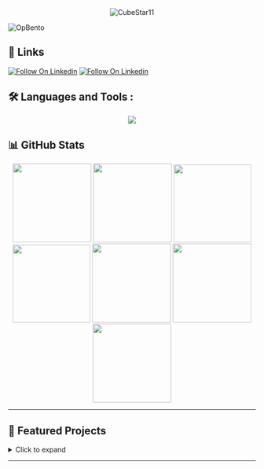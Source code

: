 <div id="header" align="center">
  <img src="https://komarev.com/ghpvc/?username=CubeStar1&style=flat-square&color=blue" alt="CubeStar11"/>
</div>

 ![OpBento](https://firebasestorage.googleapis.com/v0/b/smartkaksha-fe32c.appspot.com/o/opbento%2FCubeStar181d8d.png?alt=media)

## 🔗 Links
<p align="left">

[![Follow On Linkedin](https://img.shields.io/badge/Link-Linkedin-blue?style=for-the-badge&logo=Linkedin)](https://www.linkedin.com/in/avinash-anish/)
[![Follow On Linkedin](https://img.shields.io/badge/Link-Website-purple?style=for-the-badge&logo=Website)](https://avinash.thecubestar.com/)
</p>

## 🛠️ Languages and Tools :
<p align="center">
  <a href="https://skillicons.dev">
    <img src="https://skillicons.dev/icons?i=python,c,js,ts,html,css,nextjs,react,svelte,supabase,arduino,git" />
  </a>
</p>

## 📊 GitHub Stats
<div align="center">
  <img height="160em" src="http://github-readme-streak-stats.herokuapp.com?user=CubeStar1&theme=dark&background=000000"/>
  <img height="160em" src="https://github-readme-stats.vercel.app/api/?username=CubeStar1&count_private=true&theme=tokyonight&showicons=true"/>
  <img height="158em" src="https://github-profile-summary-cards.vercel.app/api/cards/profile-details?username=CubeStar1&theme=radical">
  <img height="158em" src="https://github-profile-summary-cards.vercel.app/api/cards/stats?username=CubeStar1&theme=radical">
  <img height="160em" src="https://github-profile-summary-cards.vercel.app/api/cards/repos-per-language?username=CubeStar1&theme=radical ">
  <img height="160em" src="https://github-profile-summary-cards.vercel.app/api/cards/most-commit-language?username=CubeStar1&theme=radical">
  <img height="160em" src="https://github-profile-summary-cards.vercel.app/api/cards/productive-time?username=CubeStar1&theme=radical&utcOffset=8">
</div>

---

## 📌 Featured Projects
<details>
  <summary>Click to expand </summary>

| Project | Description | Tech Stack | Links |
|---------|-------------|------------|-------|
| Virtual Memory Dashboard | Real-time memory monitoring dashboard with system-wide insights, memory fragmentation analysis, and interactive visualizations | Next.js, TypeScript, TailwindCSS, C, Recharts | [GitHub](https://github.com/CubeStar1/memory-flow) |
| Data Structure Visualizer | Interactive web app for visualizing data structures and applications with step-by-step animations | Next.js, TypeScript, TailwindCSS, Framer Motion, React Flow | [Demo](https://dsa-visualizer-delta.vercel.app), [GitHub](https://github.com/CubeStar1/dsa-visualizer) |
| Learning Hub | AI-powered learning platform that transforms study materials into interactive content with podcast conversion and quiz generation | Next.js, TypeScript, TailwindCSS, Gemini, PlayAI | [Demo](https://learning-hub-ten.vercel.app), [GitHub](https://github.com/CubeStar1/learning-hub) |
| Health Monitor | Health monitoring application with real-time Arduino sensor integration and AI health assistant | Next.js, FastAPI, Arduino, Langchain, OpenAI API | [Demo](https://health-monitor-next.vercel.app), [GitHub](https://github.com/CubeStar1/health-monitor-next) |
| ReviewQuery AI | Natural language interface for Amazon review analysis with automated scraping and SQL query generation | Next.js, FastAPI, Flask, Langchain, OpenAI API| [GitHub](https://github.com/CubeStar1/amazon-reviews-chatbot) |
| EasySQL | Natural language to SQL converter with real-time query execution and result visualization | Next.js, TypeScript, FastAPI, OpenAI API, Supabase | [Demo](https://easy-sql.netlify.app), [GitHub](https://github.com/CubeStar1/text-to-sql) |
| KCET-Scraper | Web scraping tool for KCET counselling results | Next.js, Python, Playwright, BeautifulSoup, Supabase | [Demo](https://kcet-scraper.vercel.app), [GitHub](https://github.com/CubeStar1/kcet-scraper) |
| Quantum Chat | Secure chat system using Quantum Key Distribution for cryptographic key generation | Svelte, TypeScript, FastAPI, Qiskit, WebSockets | [Demo](https://quantum-chat.vercel.app), [GitHub](https://github.com/CubeStar1/QuantumChat) |
| LoadPredictor | LSTM-based model for short-term load forecasting in power grids | Python, TensorFlow, Keras, Streamlit | [Demo](https://loadpredictor.streamlit.app), [GitHub](https://github.com/CubeStar1/LoadPredictor) |
| ChemPredictor | Web interface for predicting thermodynamic properties using ANN | Streamlit, TensorFlow, Python, Gemini Pro | [Demo](https://chempredictor.streamlit.app), [GitHub](https://github.com/CubeStar1/chem-predictor) |

</details>

---
